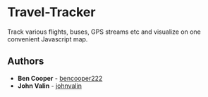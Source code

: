 # Travel-Tracker
Track various flights, buses, GPS streams etc and visualize on one convenient Javascript map.

## Authors
* **Ben Cooper** - [bencooper222](https://github.com/bencooper222)
* **John Valin** - [johnvalin](https://github.com/johnvalin)

